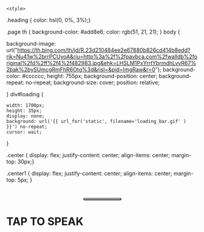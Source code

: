 
<html>
<head>
		  <link rel="stylesheet" href="https://maxcdn.bootstrapcdn.com/bootstrap/4.3.1/css/bootstrap.min.css">
  <script src="https://ajax.googleapis.com/ajax/libs/jquery/3.4.1/jquery.min.js"></script>
  <script src="https://cdnjs.cloudflare.com/ajax/libs/popper.js/1.14.7/umd/popper.min.js"></script>
  <script src="https://maxcdn.bootstrapcdn.com/bootstrap/4.3.1/js/bootstrap.min.js"></script>
<link rel="stylesheet" href="https://cdnjs.cloudflare.com/ajax/libs/font-awesome/4.7.0/css/font-awesome.min.css">
    <script type="text/javascript" >// <![CDATA[ 
        function loading(){
            $("#loading").show();
            $("#content").hide();       
        }
// ]]></script>
	<title>Alexa</title>
	
	<style>
		
    
 .heading { color: hsl(0, 0%, 3%);}  

.page th {
    background-color: #add8e6;
    color: rgb(51, 21, 21);
}
body {

  
	
  background-image: url("https://th.bing.com/th/id/R.23d210484ee2e67880b826cd414b8edd?rik=Nu41w%2brrPCUyoA&riu=http%3a%2f%2fpavbca.com%2fwalldb%2foriginal%2fd%2ff%2f4%2f482983.jpg&ehk=LHSLM1PxYrrtYbrmdhLvvR67%2bak%2bySUmcgRmFhR6Otg%3d&risl=&pid=ImgRaw&r=0");
  background-color: #cccccc;
  height: 755px;
  background-position: center;
  background-repeat: no-repeat;
  background-size: cover;
  position: relative;
    
   
}
div#loading {
 
    width: 1700px;
    height: 35px;
    display: none;
    background: url('{{ url_for('static', filename='loading_bar.gif' ) }}') no-repeat;
    cursor: wait;
    
  }
  
.center {
  display: flex;
  justify-content: center;
  align-items: center;
  margin-top: 30px;}

.center1 {
  display: flex;
  justify-content: center;
  align-items: center;
  margin-top: 5px;
}


</style>
</head>
<body>
 <div>
	<h1 class="heading center"> </h1>
	<h1 class="heading center"> </h1>
	<form method="POST" action="/" enctype="multipart/form-data">	
	 <button type="submit" class="btn btn-primary button_add" style="margin: 0 auto;display: block; border-radius: 12px;width:100px;"><i class="fa fa-microphone"></i></button>
   <h1 class="heading center1">TAP TO SPEAK</h1>
   	</form>
	<form method="GET" action="/" enctype="multipart/form-data">
		

</body>
</html>

